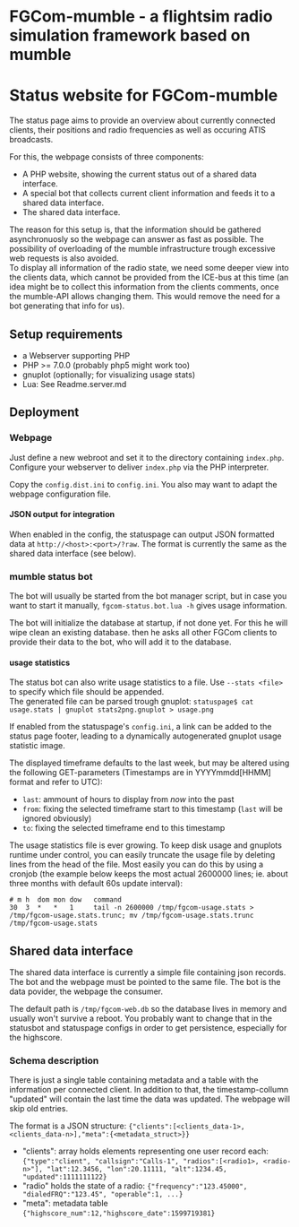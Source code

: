 FGCom-mumble - a flightsim radio simulation framework based on mumble
===================================================================== 


Status website for FGCom-mumble
===============================

The status page aims to provide an overview about currently connected clients, their positions and radio frequencies as well as occuring ATIS broadcasts.

For this, the webpage consists of three components:

- A PHP website, showing the current status out of a shared data interface.
- A special bot that collects current client information and feeds it to a shared data interface.
- The shared data interface.

The reason for this setup is, that the information should be gathered asynchronuosly so the webpage can answer as fast as possible. The possibility of overloading of the mumble infrastructure trough excessive web requests is also avoided.  
To display all information of the radio state, we need some deeper view into the clients data, which cannot be provided from the ICE-bus at this time (an idea might be to collect this information from the clients comments, once the mumble-API allows changing them. This would remove the need for a bot generating that info for us).


Setup requirements
------------------
- a Webserver supporting PHP
- PHP >= 7.0.0 (probably php5 might work too)
- gnuplot (optionally; for visualizing usage stats)
- Lua: See Readme.server.md


Deployment
------------------

### Webpage
Just define a new webroot and set it to the directory containing `index.php`. Configure your webserver to deliver `index.php` via the PHP interpreter.

Copy the `config.dist.ini` to `config.ini`. You also may want to adapt the webpage configuration file.

#### JSON output for integration
When enabled in the config, the statuspage can output JSON formatted data at `http://<host>:<port>/?raw`. The format is currently the same as the shared data interface (see below).

### mumble status bot
The bot will usually be started from the bot manager script, but in case you want to start it manually, `fgcom-status.bot.lua -h` gives usage information.

The bot will initialize the database at startup, if not done yet. For this he will wipe clean an existing database. then he asks all other FGCom clients to provide their data to the bot, who will add it to the database.

#### usage statistics
The status bot can also write usage statistics to a file. Use `--stats <file>` to specify which file should be appended.  
The generated file can be parsed trough gnuplot: `statuspage$ cat usage.stats | gnuplot stats2png.gnuplot > usage.png`

If enabled from the statuspage's `config.ini`, a link can be added to the status page footer, leading to a dynamically autogenerated gnuplot usage statistic image.

The displayed timeframe defaults to the last week, but may be altered using the following GET-parameters (Timestamps are in YYYYmmdd[HHMM] format and refer to UTC):

  - `last`:  ammount of hours to display from *now* into the past
  - `from`:      fixing the selected timeframe start to this timestamp (`last` will be ignored obviously)
  - `to`:        fixing the selected timeframe end to this timestamp

The usage statistics file is ever growing. To keep disk usage and gnuplots runtime under control, you can easily truncate the usage file by deleting lines from the head of the file. Most easily you can do this by using a cronjob (the example below keeps the most actual 2600000 lines; ie. about three months with default 60s update interval):
```crontab
# m h  dom mon dow   command
30  3  *   *   1     tail -n 2600000 /tmp/fgcom-usage.stats > /tmp/fgcom-usage.stats.trunc; mv /tmp/fgcom-usage.stats.trunc /tmp/fgcom-usage.stats
```


Shared data interface
---------------------
The shared data interface is currently a simple file containing json records. The bot and the webpage must be pointed to the same file. The bot is the data povider, the webpage the consumer.

The default path is `/tmp/fgcom-web.db` so the database lives in memory and usually won't survive a reboot. You probably want to change that in the statusbot and statuspage configs in order to get persistence, especially for the highscore.


### Schema description
There is just a single table containing metadata and a table with the information per connected client. In addition to that, the timestamp-collumn "updated" will contain the last time the data was updated. The webpage will skip old entries.

The format is a JSON structure: `{"clients":[<clients_data-1>, <clients_data-n>],"meta":{<metadata_struct>}}`

- "clients": array holds elements representing one user record each: `{"type":"client", "callsign":"Calls-1", "radios":[<radio1>, <radio-n>"], "lat":12.3456, "lon":20.11111, "alt":1234.45, "updated":1111111122}`
- "radio" holds the state of a radio: `{"frequency":"123.45000", "dialedFRQ":"123.45", "operable":1, ...}`
- "meta": metadata table `{"highscore_num":12,"highscore_date":1599719381}`
